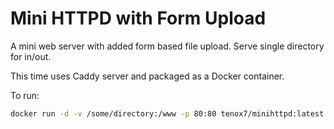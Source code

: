 # Mini HTTPD with Form Upload

A mini web server with added form based file upload. Serve single directory for in/out.

This time uses Caddy server and packaged as a Docker container.

To run:

```sh
docker run -d -v /some/directory:/www -p 80:80 tenox7/minihttpd:latest
```
